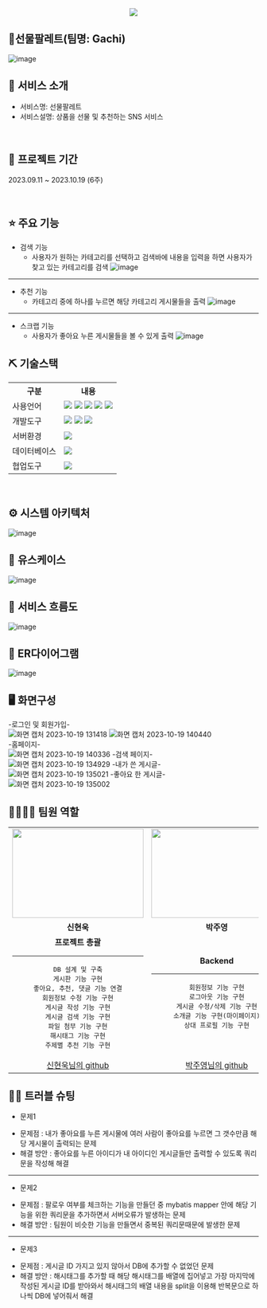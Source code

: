 <div align= "center">
    <img src="https://capsule-render.vercel.app/api?type=waving&color=3F51B5&height=160&text=Team%20Gachi의%20프로젝트%20입니다.&animation=&fontColor=fff&fontSize=60" />
</div>

## 📎선물팔레트(팀명: Gachi)
![image](https://github.com/2023-SMHRD-KDT-AI-3/Gachi/assets/140151815/afc4de62-49f1-40f9-bb45-de9a3465f2d9)


## 👀 서비스 소개
* 서비스명:  선물팔레트
* 서비스설명: 상품을 선물 및 추천하는 SNS 서비스


<br>


## 📅 프로젝트 기간
2023.09.11 ~ 2023.10.19 (6주)


<br>


## ⭐ 주요 기능

* 검색 기능
    - 사용자가 원하는 카테고리를 선택하고 검색바에 내용을 입력을 하면 사용자가 찾고 있는 카테고리를 검색 ![image](https://github.com/2023-SMHRD-KDT-AI-3/Gachi/assets/140151815/a8f3fa35-59b9-43fd-9873-0bef23db8475)

<hr>

* 추천 기능
    - 카테고리 중에 하나를 누르면 해당 카테고리 게시물들을 출력 ![image](https://github.com/2023-SMHRD-KDT-AI-3/Gachi/assets/140151815/40bbb9c1-8651-4dc3-98a7-4ff541747c75)
  
<hr>

* 스크랩 기능
    - 사용자가 좋아요 누른 게시물들을 볼 수 있게 출력 ![image](https://github.com/2023-SMHRD-KDT-AI-3/Gachi/assets/140151815/33dc56bd-0a73-41b1-a3e5-0542f0209bf7)
  

## ⛏ 기술스택
<table>
    <tr>
        <th>구분</th>
        <th>내용</th>
    </tr>
    <tr>
        <td>사용언어</td>
        <td>
            <img src="https://img.shields.io/badge/Java-007396?style=for-the-badge&logo=java&logoColor=white"/>
            <img src="https://img.shields.io/badge/Python-3776AB?style=for-the-badge&logo=Python&logoColor=white"/> 
            <img src="https://img.shields.io/badge/HTML5-E34F26?style=for-the-badge&logo=HTML5&logoColor=white"/>
            <img src="https://img.shields.io/badge/CSS3-1572B6?style=for-the-badge&logo=CSS3&logoColor=white"/>
            <img src="https://img.shields.io/badge/JavaScript-F7DF1E?style=for-the-badge&logo=JavaScript&logoColor=white"/>
        </td>
    </tr>
    <tr>
        <td>개발도구</td>
        <td>
            <img src="https://img.shields.io/badge/Eclipse-2C2255?style=for-the-badge&logo=Eclipse&logoColor=white"/>
            <img src="https://img.shields.io/badge/VSCode-007ACC?style=for-the-badge&logo=VisualStudioCode&logoColor=white"/>
            <img src="https://img.shields.io/badge/Jupyter-F37626?style=for-the-badge&logo=Jupyter&logoColor=white"/>
        </td>
    </tr>
    <tr>
        <td>서버환경</td>
        <td>
            <img src="https://img.shields.io/badge/Apache Tomcat-D22128?style=for-the-badge&logo=Apache Tomcat&logoColor=white"/>
        </td>
    </tr>
    <tr>
        <td>데이터베이스</td>
        <td>
            <img src="https://img.shields.io/badge/MySQL-4479A1?style=for-the-badge&logo=MySQL&logoColor=white"/> 
        </td>
    </tr>
    <tr>
        <td>협업도구</td>
        <td>
            <img src="https://img.shields.io/badge/GitHub-181717?style=for-the-badge&logo=GitHub&logoColor=white"/>
        </td>
    </tr>
</table>


<br>

## ⚙ 시스템 아키텍처
![image](https://github.com/2023-SMHRD-KDT-AI-3/Gachi/assets/140151815/dd829a53-8489-4294-ba8a-8769391f37d3)


## 📌 유스케이스
![image](https://github.com/2023-SMHRD-KDT-AI-3/Gachi/assets/140151815/64c37ee1-c498-44e7-8ef7-a70105077975)


## 📌 서비스 흐름도
![image](https://github.com/2023-SMHRD-KDT-AI-3/Gachi/assets/140151815/f7975dd9-8f0c-49e1-93ce-7c6f1630249d)


## 📌 ER다이어그램
![image](https://github.com/2023-SMHRD-KDT-AI-3/Gachi/assets/140151815/a274926e-6ee4-4d13-b8e3-4240853c0781)


## 🖥 화면구성
-로그인 및 회원가입-<br>
![화면 캡처 2023-10-19 131418](https://github.com/2023-SMHRD-KDT-AI-3/Gachi/assets/144747174/e9a4f864-0a33-47b1-90ad-3ebf5961fa00)
![화면 캡처 2023-10-19 140440](https://github.com/2023-SMHRD-KDT-AI-3/Gachi/assets/144747174/68cd94d2-e2d2-45e2-bf76-0f6c9b8aeaec)<br>
-홈페이지-<br>
![화면 캡처 2023-10-19 140336](https://github.com/2023-SMHRD-KDT-AI-3/Gachi/assets/144747174/ea11c81f-68b3-4893-9118-0ca3fa43b9c0)
-검색 페이지-<br>
![화면 캡처 2023-10-19 134929](https://github.com/2023-SMHRD-KDT-AI-3/Gachi/assets/144747174/7978e968-6e4e-4f7e-bfb8-ca7c56226b27)
-내가 쓴 게시글-<br>
![화면 캡처 2023-10-19 135021](https://github.com/2023-SMHRD-KDT-AI-3/Gachi/assets/144747174/ae860b28-d0fd-4b0b-ae34-ee132f264112)
-좋아요 한 게시글-<br>
![화면 캡처 2023-10-19 135002](https://github.com/2023-SMHRD-KDT-AI-3/Gachi/assets/144747174/4340a1cc-189c-4c13-acf5-10ff85e4c7f3)

## 👨‍👩‍👦‍👦 팀원 역할
<table>
  <tr>
    <td align="center"><img src="https://github.com/2023-SMHRD-KDT-AI-3/Gachi/assets/140151815/92845bdf-9ba5-4c84-b595-7067ec81da9d" width="263.76" height="178.71"/></td>
    <td align="center"><img src="https://github.com/2023-SMHRD-KDT-AI-3/Gachi/assets/140151815/e701de6e-13f8-4daa-882c-be9c18b76b3e" width="263.76" height="178.71"/></td>
    <td align="center"><img src="https://github.com/2023-SMHRD-KDT-AI-3/Gachi/assets/140151815/4a504695-c64c-42ba-a928-81de5bc1af17" width="263.76" height="178.71"/></td>
    <td align="center"><img src="https://github.com/2023-SMHRD-KDT-AI-3/Gachi/assets/140151815/153c94a9-5007-417a-9705-21f1cabc34fd" width="263.76" height="178.71"/></td>
    <td align="center"><img src="https://github.com/2023-SMHRD-KDT-AI-3/Gachi/assets/140151815/5a57f108-eb0b-43be-a190-80c51f8fce48" width="263.76" height="178.71"/></td>
  </tr>
  <tr>
    <td align="center"><strong>신현욱</strong></td>
    <td align="center"><strong>박주영</strong></td>
    <td align="center"><strong>김주영</strong></td>
    <td align="center"><strong>윤대호</strong></td>
    <td align="center"><strong>박조시아</strong></td>
  </tr>
  <tr>
    <td align="center">
        <strong>프로젝트 총괄</strong>
        <hr>
        <pre>DB 설계 및 구축
게시판 기능 구현
좋아요, 추천, 댓글 기능 연결
회원정보 수정 기능 구현
게시글 작성 기능 구현
게시글 검색 기능 구현
파일 첨부 기능 구현
해시태그 기능 구현
주제별 추천 기능 구현</pre>
    </td>
    <td align="center"><strong>Backend</strong>
        <hr>
        <pre>회원정보 기능 구현
로그아웃 기능 구현
게시글 수정/삭제 기능 구현
소개글 기능 구현(마이페이지)
상대 프로필 기능 구현</pre></td>
    <td align="center"><strong>Backend</strong>
        <hr>
        <pre>좋아요 및 추천 기능 구현
상품 리스트 출력 기능 구현
상대 프로필 기능 구현
좋아요/추천 연결 기능 구현
팔로우 기능 구현
게시글 수정/삭제 기능 구현</pre></td>
    <td align="center"><strong>Frontend</strong>
        <hr>
        <pre>회원정보 페이지 구현
메인 페이지 구현
상품 리스트 및 이미지 크롤링
댓글창 구성 구현</pre></td>
    <td align="center"><strong>Frontend</strong>
        <hr>
        <pre>메인 페이지 구현
 마이 페이지 구현
게시글작성 페이지 구현
회원정보 수정 페이지 구현
피드 구성 구현
상품리스트 페이지 구현
검색 관련 페이지 구현</pre></td>
  </tr>

    
  <tr>
    <td align="center"><a href="https://github.com/hw-Shin" target='_blank'>신현욱님의 github</a></td>
    <td align="center"><a href="https://github.com/Zuzzang" target='_blank'>박주영님의 github</a></td>
    <td align="center"><a href="https://github.com/Kimz00" target='_blank'>김주영님의 github</a></td>
    <td align="center"><a href="https://github.com/dao7179" target='_blank'>윤대호님의 github</a></td>
    <td align="center"><a href="https://github.com/jrjosh1207" target='_blank'>박조시아님의 github</a></td>
  </tr>
</table>

## 🤾‍♂️ 트러블 슈팅
* 문제1<br>
- 문제점 : 내가 좋아요를 누른 게시물에 여러 사람이 좋아요를 누르면 그 갯수만큼 해당 게시물이 출력되는 문제
- 해결 방안 : 좋아요를 누른 아이디가 내 아이디인 게시글들만 출력할 수 있도록 쿼리문을 작성해 해결

<hr>
 
* 문제2<br>
- 문제점 : 팔로우 여부를 체크하는 기능을 만들던 중 mybatis mapper 안에 해당 기능을 위한 쿼리문을 추가하면서 서버오류가 발생하는 문제
- 해결 방안 : 팀원이 비슷한 기능을 만들면서 중복된 쿼리문때문에 발생한 문제

<hr>

* 문제3<br>
- 문제점 : 게시글 ID 가지고 있지 않아서 DB에 추가할 수 없었던 문제
- 해결 방안 : 해시태그를 추가할 때 해당 해시태그를 배열에 집어넣고 가장 마지막에 작성된 게시글 ID를 받아와서 해시태그의 배열 내용을 split을 이용해 반복문으로 하나씩 DB에 넣어줘서 해결 
